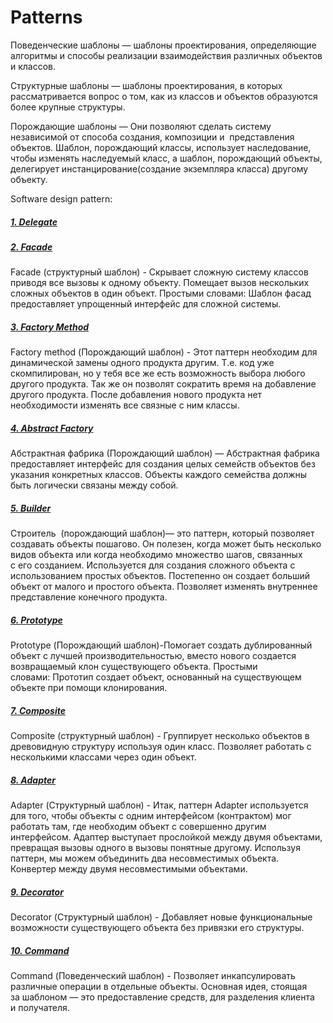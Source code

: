 # Patterns
Поведенческие шаблоны — шаблоны проектирования, определяющие алгоритмы и способы реализации взаимодействия 
различных объектов и классов.

Структурные шаблоны — шаблоны проектирования, в которых рассматривается вопрос
о том, как из классов и объектов образуются более крупные структуры.

Порождающие шаблоны —  Они позволяют сделать систему независимой от способа создания, композиции и 
представления объектов. Шаблон, порождающий классы, использует наследование, чтобы изменять наследуемый класс, 
а шаблон, порождающий объекты, делегирует  инстанцирование(создание экземпляра класса) другому объекту.

Software design pattern:

##### [1. Delegate](https://github.com/AlSidorenko/Patterns/tree/master/src/delegate)

##### [2. Facade](https://github.com/AlSidorenko/Patterns/tree/master/src/facade)
Facade (структурный шаблон) - Скрывает сложную систему классов приводя все вызовы к одному объекту. 
Помещает вызов нескольких сложных объектов в один объект. Простыми словами: Шаблон фасад предоставляет 
упрощенный интерфейс для сложной системы.

##### [3. Factory Method](https://github.com/AlSidorenko/Patterns/tree/master/src/factory)
Factory method (Порождающий шаблон) - Этот паттерн необходим для динамической замены одного продукта другим. 
Т.е. код уже скомпилирован, но у тебя все же есть возможность выбора любого другого продукта. 
Так же он позволят сократить время на добавление другого продукта. После добавления нового продукта 
нет необходимости изменять все связные с ним классы.

##### [4. Abstract Factory](https://github.com/AlSidorenko/Patterns/tree/master/src/abstract_factory)
Абстрактная фабрика (Порождающий шаблон) — Абстрактная фабрика предоставляет интерфейс для создания целых 
семейств объектов без указания конкретных классов. Объекты каждого семейства должны быть логически 
связаны между собой.

##### [5. Builder](https://github.com/AlSidorenko/Patterns/tree/master/src/builder)
Строитель  (порождающий шаблон)— это паттерн, который позволяет создавать объекты пошагово. 
Он полезен, когда может быть несколько видов объекта или когда необходимо множество шагов, связанных с его созданием.
Используется для создания сложного объекта с использованием простых объектов. Постепенно он создает больший 
объект от малого и простого объекта. Позволяет изменять внутреннее представление конечного продукта.

##### [6. Prototype](https://github.com/AlSidorenko/Patterns/tree/master/src/prototype)
Prototype (Порождающий шаблон)-Помогает создать дублированный объект с лучшей производительностью, 
вместо нового создается возвращаемый клон существующего объекта. Простыми словами: Прототип создает объект, 
основанный на существующем объекте при помощи клонирования.

##### [7. Composite](https://github.com/AlSidorenko/Patterns/tree/master/src/composite)
Composite (структурный шаблон) - Группирует несколько объектов в древовидную структуру используя один класс. 
Позволяет работать с несколькими классами через один объект.

##### [8. Adapter](https://github.com/AlSidorenko/Patterns/tree/master/src/adapter)
Adapter (Структурный шаблон) - Итак, паттерн Adapter используется для того, чтобы объекты с одним интерфейсом 
(контрактом) мог работать там, где необходим объект с совершенно другим интерфейсом. Адаптер выступает прослойкой 
между двумя объектами, превращая вызовы одного в вызовы понятные другому. Используя паттерн, мы можем объединить 
два несовместимых объекта. Конвертер между двумя несовместимыми объектами.

##### [9. Decorator](https://github.com/AlSidorenko/Patterns/tree/master/src/decorator)
Decorator (Структурный шаблон) - Добавляет новые функциональные возможности существующего объекта 
без привязки его структуры.

##### [10. Command](https://github.com/AlSidorenko/Patterns/tree/master/src/command)
Command (Поведенческий шаблон) - Позволяет инкапсулировать различные операции в отдельные объекты. Основная идея, 
стоящая за шаблоном — это предоставление средств, для разделения клиента и получателя.